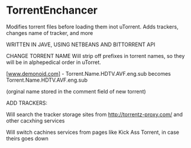 # TorrentEnchancer

Modifies torrent files before loading them inot uTorrent. Adds trackers, changes name of tracker, and more

WRITTEN IN JAVE, USING NETBEANS AND BITTORRENT API

CHANGE TORRENT NAME Will strip off prefixes in torrent names, so they will be in alphepedical order in uTorret.

[www.demonoid.com] - Torrent.Name.HDTV.AVF.eng.sub becomes Torrent.Name.HDTV.AVF.eng.sub

(orginal name stored in the comment field of new torrent)

ADD TRACKERS:

Will search the tracker storage sites from http://torrentz-proxy.com/ and other cacxhing services

Will switch cachines services from pages like Kick Ass Torrent, in case theirs goes down